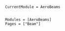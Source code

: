 ```@meta
CurrentModule = AeroBeams
```

```@index
```

```@autodocs
Modules = [AeroBeams]
Pages = ["Beam"]
```